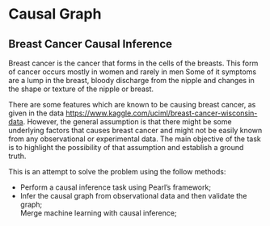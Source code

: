 # Causal Graph
## Breast Cancer Causal Inference

Breast cancer is the cancer that forms in the cells of the breasts. This form of cancer occurs mostly in women and rarely in men
Some of it symptoms are a lump in the breast, bloody discharge from the nipple and changes in the shape or texture of the nipple or breast.

There are some features which are known to be causing breast cancer, as given in the data https://www.kaggle.com/uciml/breast-cancer-wisconsin-data. However, the general
assumption is that there might be some underlying factors that causes breast cancer and might not be easily known from any observational or experimental data.
The main objective of the task is to highlight the possibility of that assumption and establish a ground truth.

This is an attempt to solve the problem using the follow methods:
<ul>
  <li>Perform a causal inference task using Pearl’s framework;</li>
  <li>Infer the causal graph from observational data and then validate the graph;</li
  <li>Merge machine learning with causal inference;</li>
</ul>
